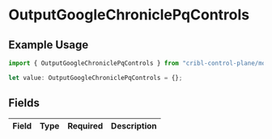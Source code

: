 # OutputGoogleChroniclePqControls

## Example Usage

```typescript
import { OutputGoogleChroniclePqControls } from "cribl-control-plane/models/operations";

let value: OutputGoogleChroniclePqControls = {};
```

## Fields

| Field       | Type        | Required    | Description |
| ----------- | ----------- | ----------- | ----------- |